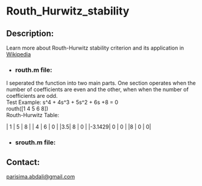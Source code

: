 # Routh_Hurwitz_stability
## Description:
Learn more about Routh-Hurwitz stability criterion and its application in [Wikipedia](https://en.wikipedia.org/wiki/Routh%E2%80%93Hurwitz_stability_criterion ) <br>
- ### routh.m file: <br>
I seperated the function into two main parts. One section operates when the number of coefficients are even and the other, when when the number of coefficients are odd. <br>
Test Example: s^4 + 4s^3 + 5s^2 + 6s +8 = 0 <br>
routh([1 4 5 6 8]) <br>
Routh-Hurwitz Table: <br>


| 1 | 5 | 8 |
| 4 | 6 | 0 |
|3.5| 8 | 0 |
|-3.1429| 0 | 0 |
|8 | 0 | 0|
 
- ### srouth.m file:
## Contact:
parisima.abdali@gmail.com
